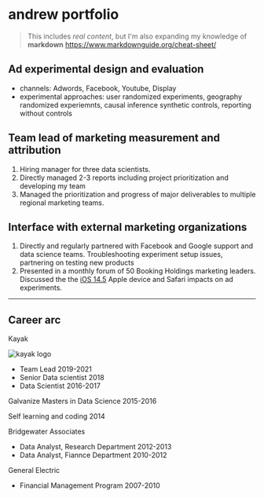 # andrew portfolio
>This includes *real content*, but I'm also expanding my knowledge of **markdown**
>https://www.markdownguide.org/cheat-sheet/

## Ad experimental design and evaluation
- channels: Adwords, Facebook, Youtube, Display
- experimental approaches: user randomized experiments, geography randomized experiemnts, causal inference synthetic controls, reporting without controls

## Team lead of marketing measurement and attribution
1. Hiring manager for three data scientists.
2. Directly managed 2-3 reports including project prioritization and developing my team
3. Managed the prioritization and progress of major deliverables to multiple regional marketing teams.

## Interface with external marketing organizations
1. Directly and regularly partnered with Facebook and Google support and data science teams. Troubleshooting experiment setup issues, partnering on testing new products
2. Presented in a monthly forum of 50 Booking Holdings marketing leaders. Discussed the the [iOS 14.5](https://www.theverge.com/22403523/ios-14-5-tracking-consent-app-transparency-how-to) Apple device and Safari impacts on ad experiments. 

---
Career arc
---

Kayak

![kayak logo](https://github.com/taguscove/andrew_portfolio/blob/main/images/kayak_logo.png)

- Team Lead 2019-2021
- Senior Data scientist 2018
- Data Scientist 2016-2017

Galvanize Masters in Data Science 2015-2016

Self learning and coding 2014

Bridgewater Associates
- Data Analyst, Research Department 2012-2013
- Data Analyst, Fiannce Department 2010-2012

General Electric
- Financial Management Program 2007-2010


